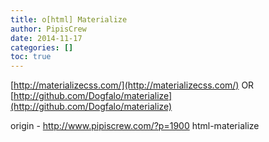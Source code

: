 ```yaml
---
title: o[html] Materialize
author: PipisCrew
date: 2014-11-17
categories: []
toc: true
---
```


[http://materializecss.com/](http://materializecss.com/)
OR
[http://github.com/Dogfalo/materialize](http://github.com/Dogfalo/materialize)

origin - http://www.pipiscrew.com/?p=1900 html-materialize